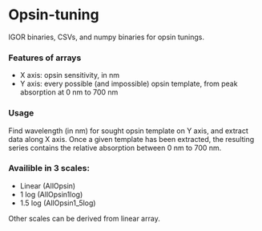 # Opsin-tuning

IGOR binaries, CSVs, and numpy binaries for opsin tunings.

### Features of arrays
- X axis: opsin sensitivity, in nm
- Y axis: every possible (and impossible) opsin template, from peak absorption at 0 nm to 700 nm 

### Usage
Find wavelength (in nm) for sought opsin template on Y axis, and extract data along X axis. Once a given template has been extracted, the resulting series contains the relative absorption between 0 nm to 700 nm. 

### Availible in 3 scales:
- Linear (AllOpsin)
- 1 log (AllOpsin1log)
- 1.5 log (AllOpsin1_5log)

Other scales can be derived from linear array. 


